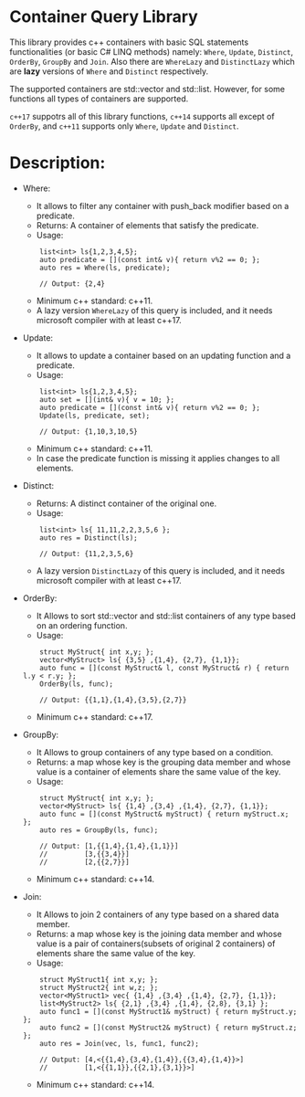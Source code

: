 # Container Query Library
This library provides c++ containers with basic SQL statements functionalities (or basic C# LINQ methods) namely: `Where`, `Update`, `Distinct`, `OrderBy`, `GroupBy` and `Join`. Also there are `WhereLazy` and `DistinctLazy` which are **lazy** versions of `Where` and `Distinct` respectively. 

The supported containers are std::vector and std::list. However, for some functions all types of containers are supported.

`c++17` suppotrs all of this library functions, `c++14` supports all except of `OrderBy`, and `c++11` supports only `Where`, `Update` and `Distinct`.

# Description:
* Where:
	*  It allows to filter any container with push_back modifier based on a predicate. 
	*  Returns: A container of elements that satisfy the predicate.
	*  Usage:
  ```
	  list<int> ls{1,2,3,4,5};
	  auto predicate = [](const int& v){ return v%2 == 0; };
	  auto res = Where(ls, predicate); 
	  
	  // Output: {2,4}
  ```
	*  Minimum c++ standard: c++11.
	*  A lazy version `WhereLazy` of this query is included, and it needs microsoft compiler with at least c++17.

* Update:
	*  It allows to update a container based on an updating function and a predicate.
	*  Usage:
  ```
	  list<int> ls{1,2,3,4,5};
	  auto set = [](int& v){ v = 10; };
	  auto predicate = [](const int& v){ return v%2 == 0; };
	  Update(ls, predicate, set);
	  
	  // Output: {1,10,3,10,5}
  ```
	*  Minimum c++ standard: c++11.
	*  In case the predicate function is missing it applies changes to all elements.
	
* Distinct:
	*  Returns: A distinct container of the original one.
	*  Usage:
  ```
	  list<int> ls{ 11,11,2,2,3,5,6 };
	  auto res = Distinct(ls);
	  
	  // Output: {11,2,3,5,6}
  ```
  	*  A lazy version `DistinctLazy` of this query is included, and it needs microsoft compiler with at least c++17.
  
* OrderBy:
	*  It Allows to sort std::vector and std::list containers of any type based on an ordering function.
	*  Usage:
  ```
	  struct MyStruct{ int x,y; };
	  vector<MyStruct> ls{ {3,5} ,{1,4}, {2,7}, {1,1}};
	  auto func = [](const MyStruct& l, const MyStruct& r) { return l.y < r.y; };
	  OrderBy(ls, func);
	  
	  // Output: {{1,1},{1,4},{3,5},{2,7}}
  ```
	*  Minimum c++ standard: c++17.
  
* GroupBy:
	*  It Allows to group containers of any type based on a condition.
  *  Returns: a map whose key is the grouping data member and whose value is a container of elements share the same value of the key.
	*  Usage:
  ```
	  struct MyStruct{ int x,y; };
	  vector<MyStruct> ls{ {1,4} ,{3,4} ,{1,4}, {2,7}, {1,1}};
	  auto func = [](const MyStruct& myStruct) { return myStruct.x; };
	  auto res = GroupBy(ls, func);
	  
	  // Output: [1,{{1,4},{1,4},{1,1}}]
	  //         [3,{{3,4}}]
	  //         [2,{{2,7}}]
  ```
	*  Minimum c++ standard: c++14.
  
* Join:
	*  It Allows to join 2 containers of any type based on a shared data member.
  *  Returns: a map whose key is the joining data member and whose value is a pair of containers(subsets of original 2 containers) of elements share the same value of the key.
	*  Usage:
  ```
	  struct MyStruct1{ int x,y; };
	  struct MyStruct2{ int w,z; };
	  vector<MyStruct1> vec{ {1,4} ,{3,4} ,{1,4}, {2,7}, {1,1}};
	  list<MyStruct2> ls{ {2,1} ,{3,4} ,{1,4}, {2,8}, {3,1} };
	  auto func1 = [](const MyStruct1& myStruct) { return myStruct.y; };
	  auto func2 = [](const MyStruct2& myStruct) { return myStruct.z; };
	  auto res = Join(vec, ls, func1, func2);
	  
	  // Output: [4,<{{1,4},{3,4},{1,4}},{{3,4},{1,4}}>]
	  //         [1,<{{1,1}},{{2,1},{3,1}}>]
  ```
	*  Minimum c++ standard: c++14.
  
  
